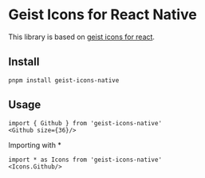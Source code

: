 # Geist Icons for React Native

This library is based on [geist icons for react](https://github.com/geist-org/icons).

## Install

`pnpm install geist-icons-native`

## Usage

```
import { Github } from 'geist-icons-native'
<Github size={36}/>
```

Importing with *
```
import * as Icons from 'geist-icons-native'
<Icons.Github/>
```
